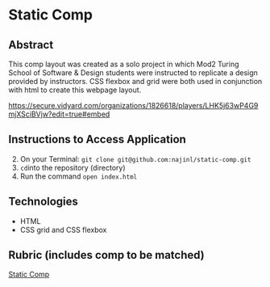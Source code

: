 
# Static Comp

## Abstract
This comp layout was created as a solo project in which Mod2 Turing School of Software & Design students were instructed to replicate a design provided by instructors. CSS flexbox and grid were both used in conjunction with html to create this webpage layout.

https://secure.vidyard.com/organizations/1826618/players/LHK5j63wP4G9mjXSciBVjw?edit=true#embed

## Instructions to Access Application

2. On your Terminal: `git clone git@github.com:najinl/static-comp.git`
3. `cd`into the repository (directory)
4. Run the command `open index.html`

## Technologies
- HTML
- CSS grid and CSS flexbox

## Rubric (includes comp to be matched)
[Static Comp](https://frontend.turing.edu/projects/whats-cookin-part-one.html)
